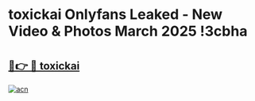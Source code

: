 # toxickai Onlyfans Leaked - New Video & Photos March 2025 !3cbha

# <h2><a href="https://zem22k.iuczelnia.edu.pl?title=toxickai&ref=3cbha">🔗👉 🔴 toxickai</a></h2>

[![acn](https://github.com/user-attachments/assets/0f9c940e-d8b0-45ae-aac7-cd30a18b3e1c)](https://zem22k.iuczelnia.edu.pl?title=toxickai&ref=3cbha)

